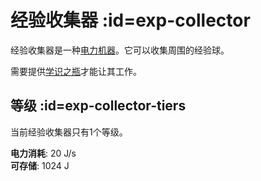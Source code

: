 # 经验收集器 :id=exp-collector

经验收集器是一种[电力机器](/Electric-Machines#machines)。它可以收集周围的经验球。

需要提供[学识之瓶](/Flask-of-Knowledge)才能让其工作。

## 等级 :id=exp-collector-tiers

当前经验收集器只有1个等级。

**电力消耗**: 20 J/s  
**可存储**: 1024 J  

